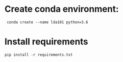 # Create conda environment:
` conda create --name lda101 python=3.6`

# Install requirements
` pip install -r requirements.txt `
